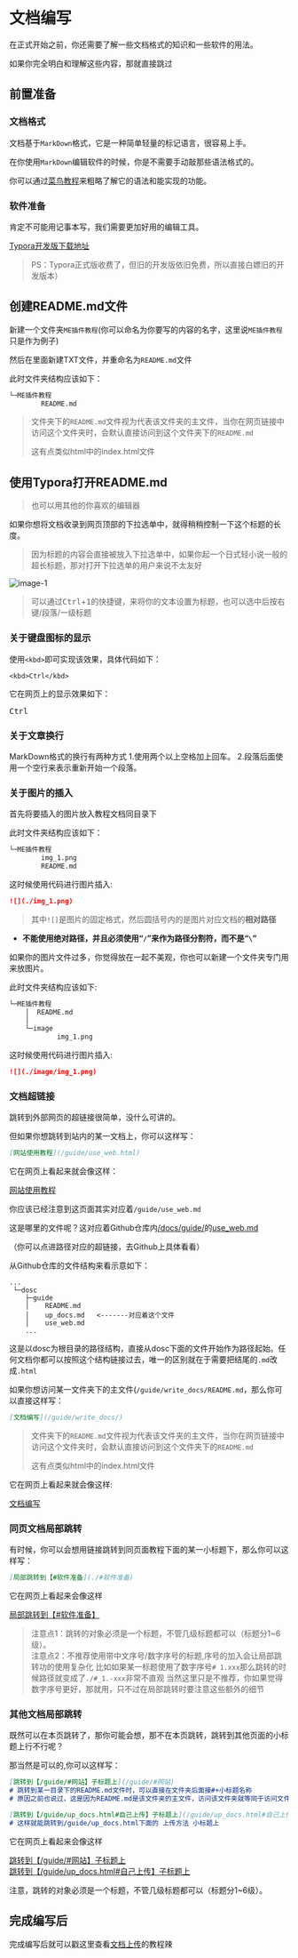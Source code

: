 # 文档编写

在正式开始之前，你还需要了解一些文档格式的知识和一些软件的用法。

如果你完全明白和理解这些内容，那就直接跳过





## 前置准备



### 文档格式

文档基于`MarkDown`格式，它是一种简单轻量的标记语言，很容易上手。

在你使用`MarkDown`编辑软件的时候，你是不需要手动敲那些语法格式的。

你可以通过[菜鸟教程](https://www.runoob.com/markdown/md-tutorial.html)来粗略了解它的语法和能实现的功能。



### 软件准备

肯定不可能用记事本写，我们需要更加好用的编辑工具。

[Typora开发版下载地址](https://typora.io/windows/dev_release.html) 

> PS：Typora正式版收费了，但旧的开发版依旧免费，所以直接白嫖旧的开发版本）



## 创建README.md文件

新建一个文件夹`ME插件教程`(你可以命名为你要写的内容的名字，这里说`ME插件教程`只是作为例子)

然后在里面新建TXT文件，并重命名为`README.md`文件

此时文件夹结构应该如下：

```markdown
└─ME插件教程
        README.md
```

> 文件夹下的`README.md`文件视为代表该文件夹的主文件，当你在网页链接中访问这个文件夹时，会默认直接访问到这个文件夹下的`README.md`
>
> 这有点类似html中的index.html文件





## 使用Typora打开README.md

> 也可以用其他的你喜欢的编辑器

如果你想将文档收录到网页顶部的下拉选单中，就得稍稍控制一下这个标题的长度。

> 因为标题的内容会直接被放入下拉选单中，如果你起一个日式轻小说一般的超长标题，那对打开下拉选单的用户来说不太友好
>

![image-1](./img_1.png)



> 可以通过<kbd>Ctrl</kbd>+<kbd>1</kbd>的快捷键，来将你的文本设置为标题，也可以选中后按右键/段落/一级标题
>



### 关于键盘图标的显示

使用`<kbd>`即可实现该效果，具体代码如下：

```
<kbd>Ctrl</kbd>
```

它在网页上的显示效果如下：

<kbd>Ctrl</kbd>

### 关于文章换行

MarkDown格式的换行有两种方式
1.使用两个以上空格加上回车。
2.段落后面使用一个空行来表示重新开始一个段落。



### 关于图片的插入

首先将要插入的图片放入教程文档同目录下

此时文件夹结构应该如下：

```markdown
└─ME插件教程
        img_1.png
        README.md
```

这时候使用代码进行图片插入:

```markdown
![](./img_1.png)
```

> 其中`![]`是图片的固定格式，然后圆括号内的是图片对应文档的**相对路径**
>

- **不能使用绝对路径，并且必须使用“`/`”来作为路径分割符，而不是“`\`”**

如果你的图片文件过多，你觉得放在一起不美观，你也可以新建一个文件夹专门用来放图片。

此时文件夹结构应该如下:

```markdown
└─ME插件教程
    │  README.md
    │
    └─image
            img_1.png
```

这时候使用代码进行图片插入:

```markdown
![](./image/img_1.png)
```



### 文档超链接

跳转到外部网页的超链接很简单，没什么可讲的。

但如果你想跳转到站内的某一文档上，你可以这样写：

```markdown
[网站使用教程](/guide/use_web.html)
```

它在网页上看起来就会像这样：

[网站使用教程](/guide/use_web.html)

你应该已经注意到这页面其实对应着`/guide/use_web.md`

这是哪里的文件呢？这对应着Github仓库内[/docs/guide/](https://github.com/ThrowPanic/MyKKDocument/tree/main/docs/guide)的[use_web.md](https://github.com/ThrowPanic/MyKKDocument/blob/main/docs/guide/use_web.md)

（你可以点进路径对应的超链接，去Github上具体看看）

从Github仓库的文件结构来看示意如下：

```
...
 └─dosc
    ├─guide
    │    README.md
    │    up_docs.md   <-------对应着这个文件
    │    use_web.md
    ...
```



这是以dosc为根目录的路径结构，直接从dosc下面的文件开始作为路径起始。任何文档你都可以按照这个结构链接过去，唯一的区别就在于需要把结尾的`.md`改成`.html`



如果你想访问某一文件夹下的主文件(`/guide/write_docs/README.md`，那么你可以直接这样写：

```markdown
[文档编写](/guide/write_docs/)
```

> 文件夹下的`README.md`文件视为代表该文件夹的主文件，当你在网页链接中访问这个文件夹时，会默认直接访问到这个文件夹下的`README.md`
>
> 这有点类似html中的index.html文件

它在网页上看起来就会像这样:

[文档编写](/guide/write_docs/)



### 同页文档局部跳转

有时候，你可以会想用链接跳转到同页面教程下面的某一小标题下，那么你可以这样写：

```markdown
[局部跳转到【#软件准备](./#软件准备)
```
它在网页上看起来会像这样

[局部跳转到【#软件准备】](./#软件准备)  

>注意点1：跳转的对象必须是一个标题，不管几级标题都可以（标题分1~6级）。  
>注意点2：不推荐使用带中文序号/数字序号的标题,序号的加入会让局部跳转功的使用复杂化
>比如如果某一标题使用了数字序号`# 1.xxx`那么跳转的时候路径就变成了`./#_1.-xxx`非常不直观
>当然这里只是不推荐，你如果觉得数字序号更好，那就用，只不过在局部跳转时要注意这些额外的细节





### 其他文档局部跳转
既然可以在本页跳转了，那你可能会想，那不在本页跳转，跳转到其他页面的小标题上行不行呢？

那当然是可以的,你可以这样写：

```markdown
[跳转到【/guide/#网站】子标题上](/guide/#网站)
# 跳转到某一目录下的README.md文件时，可以直接在文件夹后面接#+小标题名称
# 原因之前也说过，这是因为README.md是该文件夹的主文件，访问该文件夹就等同于访问文件夹下面的README.md文件

[跳转到【/guide/up_docs.html#自己上传】子标题上](/guide/up_docs.html#自己上传)
# 这样就能跳转到/guide/up_docs.html下面的 上传方法 小标题上
```
它在网页上看起来会像这样

[跳转到【/guide/#网站】子标题上](/guide/#网站)  
[跳转到【/guide/up_docs.html#自己上传】子标题上](/guide/up_docs.html#自己上传)  

注意，跳转的对象必须是一个标题，不管几级标题都可以（标题分1~6级）。







## 完成编写后

完成编写后就可以戳这里查看[文档上传](/guide/up_docs/)的教程辣

